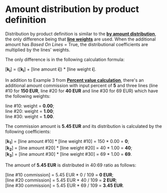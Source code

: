 # Amount distribution by product definition

Distribution by product definition is similar to the **[by amount distribution](by-amount.md)**, the only difference being that **[line weights](/advanced/document-amounts/lines-weighting.md)** are used. When the additional amount has _Based On Lines_ = True, the distributional coefficients are multiplied by the lines' weights. 

The only difference is in the following calculation formula:

[**k<sub>i</sub>**] = ([**k<sub>i</sub>**] + [line amount **i**]) * [line weight **i**].

In addition to Example 3 from **[Percent value calculation](/advanced/document-amounts/amounts-calculation/percent-calculation.md)**, there's an additional amount commission with input percent of **5** and three lines (line #10 for **150 EUR**, line #20 for **40 EUR** and line #30 for 69 EUR) which have the following weights:

line #10: weight = **0.00**; <br>
line #20: weight = **1.00**; <br>
line #30: weight = **1.00**. <br>

The commission amount is **5.45 EUR** and its distribution is calculated by the following coefficients:

[**k<sub>1</sub>**] = [line amount #10] * [line weight #10] = 150 * 0.00 = **0**;<br>
[**k<sub>2</sub>**] = [line amount #20] * [line weight #20] = 40 * 1.00 = **40**;<br>
[**k<sub>3</sub>**] = [line amount #30] * [line weight #30] = 69 * 1.00 = **69**.

The amount of **5.45 EUR** is distributed in 40:69 ratio as follows:

[line #10 commission] = 5.45 EUR * 0 / 109 = **0 EUR**; <br>
[line #20 commission] = 5.45 EUR * 40 / 109 = **2 EUR**; <br>
[line #30 commission] = 5.45 EUR * 69 / 109 = **3.45 EUR**. 
